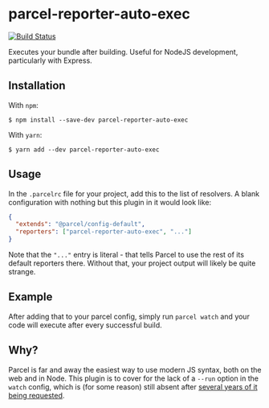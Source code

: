 # parcel-reporter-auto-exec

[![Build Status](https://drone.aricodes.net/api/badges/aricodes-oss/parcel-reporter-auto-exec/status.svg)](https://drone.aricodes.net/aricodes-oss/parcel-reporter-auto-exec)

Executes your bundle after building. Useful for NodeJS development, particularly with Express.

## Installation

With `npm`:

```
$ npm install --save-dev parcel-reporter-auto-exec
```

With `yarn`:

```
$ yarn add --dev parcel-reporter-auto-exec
```

## Usage

In the `.parcelrc` file for your project, add this to the list of resolvers. A blank configuration with nothing but this plugin in it would look like:

```json
{
  "extends": "@parcel/config-default",
  "reporters": ["parcel-reporter-auto-exec", "..."]
}
```

Note that the `"..."` entry is literal - that tells Parcel to use the rest of its default reporters there. Without that, your project output will likely be quite strange.

## Example

After adding that to your parcel config, simply run `parcel watch` and your code will execute after every successful build.

## Why?

Parcel is far and away the easiest way to use modern JS syntax, both on the web and in Node. This plugin is to cover for the lack of a `--run` option in the `watch` config, which is (for some reason) still absent after [several years of it being requested](https://github.com/parcel-bundler/parcel/issues/1131).
